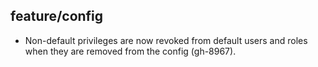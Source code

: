 ## feature/config

* Non-default privileges are now revoked from default users and roles
  when they are removed from the config (gh-8967).

